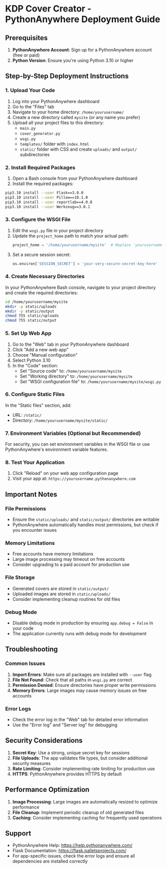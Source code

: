 # KDP Cover Creator - PythonAnywhere Deployment Guide

## Prerequisites

1. **PythonAnywhere Account**: Sign up for a PythonAnywhere account (free or paid)
2. **Python Version**: Ensure you're using Python 3.10 or higher

## Step-by-Step Deployment Instructions

### 1. Upload Your Code

1. Log into your PythonAnywhere dashboard
2. Go to the "Files" tab
3. Navigate to your home directory: `/home/yourusername/`
4. Create a new directory called `mysite` (or any name you prefer)
5. Upload all your project files to this directory:
   - `main.py`
   - `cover_generator.py`
   - `wsgi.py`
   - `templates/` folder with `index.html`
   - `static/` folder with CSS and create `uploads/` and `output/` subdirectories

### 2. Install Required Packages

1. Open a Bash console from your PythonAnywhere dashboard
2. Install the required packages:

```bash
pip3.10 install --user Flask==3.0.0
pip3.10 install --user Pillow==10.1.0
pip3.10 install --user reportlab==4.0.8
pip3.10 install --user Werkzeug==3.0.1
```

### 3. Configure the WSGI File

1. Edit the `wsgi.py` file in your project directory
2. Update the `project_home` path to match your actual path:
   ```python
   project_home = '/home/yourusername/mysite'  # Replace 'yourusername' with your actual username
   ```
3. Set a secure session secret:
   ```python
   os.environ['SESSION_SECRET'] = 'your-very-secure-secret-key-here'
   ```

### 4. Create Necessary Directories

In your PythonAnywhere Bash console, navigate to your project directory and create the required directories:

```bash
cd /home/yourusername/mysite
mkdir -p static/uploads
mkdir -p static/output
chmod 755 static/uploads
chmod 755 static/output
```

### 5. Set Up Web App

1. Go to the "Web" tab in your PythonAnywhere dashboard
2. Click "Add a new web app"
3. Choose "Manual configuration"
4. Select Python 3.10
5. In the "Code" section:
   - Set "Source code" to: `/home/yourusername/mysite`
   - Set "Working directory" to: `/home/yourusername/mysite`
   - Set "WSGI configuration file" to: `/home/yourusername/mysite/wsgi.py`

### 6. Configure Static Files

In the "Static files" section, add:
- URL: `/static/`
- Directory: `/home/yourusername/mysite/static/`

### 7. Environment Variables (Optional but Recommended)

For security, you can set environment variables in the WSGI file or use PythonAnywhere's environment variable features.

### 8. Test Your Application

1. Click "Reload" on your web app configuration page
2. Visit your app at: `https://yourusername.pythonanywhere.com`

## Important Notes

### File Permissions
- Ensure the `static/uploads/` and `static/output/` directories are writable
- PythonAnywhere automatically handles most permissions, but check if you encounter issues

### Memory Limitations
- Free accounts have memory limitations
- Large image processing may timeout on free accounts
- Consider upgrading to a paid account for production use

### File Storage
- Generated covers are stored in `static/output/`
- Uploaded images are stored in `static/uploads/`
- Consider implementing cleanup routines for old files

### Debug Mode
- Disable debug mode in production by ensuring `app.debug = False` in your code
- The application currently runs with debug mode for development

## Troubleshooting

### Common Issues

1. **Import Errors**: Make sure all packages are installed with `--user` flag
2. **File Not Found**: Check that all paths in `wsgi.py` are correct
3. **Permission Denied**: Ensure directories have proper write permissions
4. **Memory Errors**: Large images may cause memory issues on free accounts

### Error Logs
- Check the error log in the "Web" tab for detailed error information
- Use the "Error log" and "Server log" for debugging

## Security Considerations

1. **Secret Key**: Use a strong, unique secret key for sessions
2. **File Uploads**: The app validates file types, but consider additional security measures
3. **Rate Limiting**: Consider implementing rate limiting for production use
4. **HTTPS**: PythonAnywhere provides HTTPS by default

## Performance Optimization

1. **Image Processing**: Large images are automatically resized to optimize performance
2. **File Cleanup**: Implement periodic cleanup of old generated files
3. **Caching**: Consider implementing caching for frequently used operations

## Support

- PythonAnywhere Help: https://help.pythonanywhere.com/
- Flask Documentation: https://flask.palletsprojects.com/
- For app-specific issues, check the error logs and ensure all dependencies are installed correctly